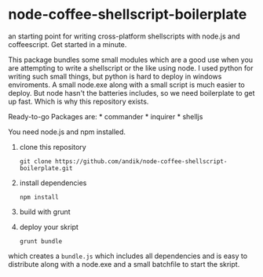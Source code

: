 node-coffee-shellscript-boilerplate
===================================

an starting point for writing cross-platform shellscripts with node.js and coffeescript. Get started in a minute.

This package bundles some small modules which are a good use when you are attempting to write a shellscript or the like using node. I used python for writing such small things, but python is hard to deploy in windows enviroments. A small node.exe along with a small script is much easier to deploy. But node hasn't the batteries includes, so we need boilerplate to get up fast. Which is why this repository exists.

Ready-to-go Packages are:
    * commander
    * inquirer
    * shelljs

You need node.js and npm installed. 

1. clone this repository
    
    ```   
    git clone https://github.com/andik/node-coffee-shellscript-boilerplate.git
    ```


2. install dependencies
    
    ```
    npm install
    ```

3. build with grunt

4. deploy your skript

    ```
    grunt bundle
    ```

which creates a `bundle.js` which includes all dependencies and is easy to distribute along with a node.exe and a small batchfile to start the skript.